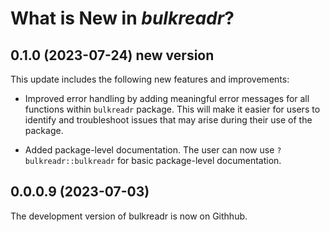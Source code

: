 # What is New in *bulkreadr*?

## 0.1.0 (2023-07-24) new version

This update includes the following new features and improvements:

- Improved error handling by adding meaningful error messages for all functions within `bulkreadr` package. This will make it easier for users to identify and troubleshoot issues that may arise during their use of the package.

- Added package-level documentation. The user can now use `?bulkreadr::bulkreadr` for basic package-level documentation.

## 0.0.0.9 (2023-07-03)

The development version of bulkreadr is now on Githhub.

